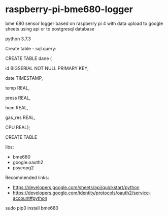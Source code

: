 # raspberry-pi-bme680-logger
bme 680 sensor logger based on raspberry pi 4
with data upload to google sheets using api or
to postgresql database


python 3.7.3

Create table - sql query:

CREATE TABLE dane (

id BIGSERIAL NOT NULL PRIMARY KEY,

date TIMESTAMP,

temp REAL,

press REAL,

hum REAL,

gas_res REAL,

CPU REAL);



CREATE TABLE


libs:
- bme680
- google.oauth2 
- psycopg2



Recommended links:
- https://developers.google.com/sheets/api/quickstart/python
- https://developers.google.com/identity/protocols/oauth2/service-account#python

sudo pip3 install bme680
